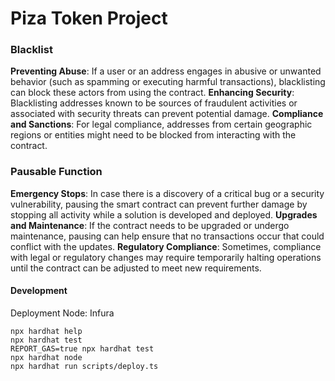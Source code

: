 # Piza Token Project

### Blacklist

**Preventing Abuse**: If a user or an address engages in abusive or unwanted behavior (such as spamming or executing harmful transactions), blacklisting can block these actors from using the contract.
**Enhancing Security**: Blacklisting addresses known to be sources of fraudulent activities or associated with security threats can prevent potential damage.
**Compliance and Sanctions**: For legal compliance, addresses from certain geographic regions or entities might need to be blocked from interacting with the contract.

### Pausable Function
**Emergency Stops**: In case there is a discovery of a critical bug or a security vulnerability, pausing the smart contract can prevent further damage by stopping all activity while a solution is developed and deployed.
**Upgrades and Maintenance**: If the contract needs to be upgraded or undergo maintenance, pausing can help ensure that no transactions occur that could conflict with the updates.
**Regulatory Compliance**: Sometimes, compliance with legal or regulatory changes may require temporarily halting operations until the contract can be adjusted to meet new requirements.

#### Development

Deployment Node: Infura

```shell
npx hardhat help
npx hardhat test
REPORT_GAS=true npx hardhat test
npx hardhat node
npx hardhat run scripts/deploy.ts
```
